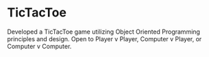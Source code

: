 # TicTacToe
Developed a TicTacToe game utilizing Object Oriented Programming principles and design. Open to Player v Player, Computer v Player, or Computer v Computer.
